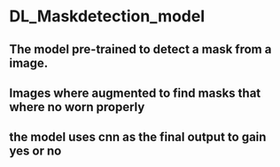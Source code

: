 # DL_Maskdetection_model 

## The model pre-trained to detect a mask from a image. 
## Images where augmented to find masks that where no worn properly 
## the model uses cnn as the final output to gain yes or no
